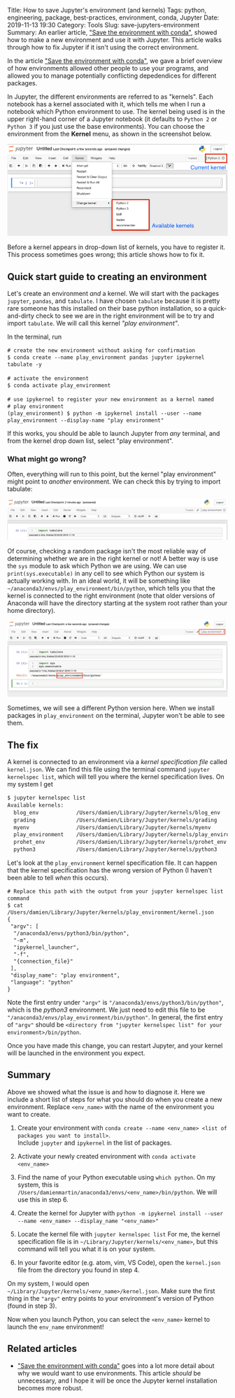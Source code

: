 Title: How to save Jupyter's environment (and kernels)
Tags: python, engineering, package, best-practices, environment, conda, Jupyter
Date: 2019-11-13 19:30
Category: Tools
Slug: save-jupyters-environment
Summary: An earlier article, ["Save the environment with conda"](/save-the-environment-with-conda-and-how-to-let-others-run-your-programs.html), showed how to make a new environment and use it with Jupyter. This article walks through how to fix Jupyter if it isn't using the correct environment.


In the article ["Save the environment with conda"](/save-the-environment-with-conda-and-how-to-let-others-run-your-programs.html), we gave a brief overview of how environments allowed other people to use your programs, and allowed you to manage potentially conflicting depedendices for different packages.

In Jupyter, the different environments are referred to as "kernels". Each notebook has a kernel associated with it, which tells me when I run a notebook which Python environment to use. The kernel being used is in the upper right-hand corner of a Jupyter notebook (it defaults to `Python 2` or `Python 3` if you just use the base environments). You can choose the environment from the **Kernel** menu, as shown in the screenshot below.

![Choosing a kernel](images/environments/where_the_kernels_are.png)

Before a kernel appears in drop-down list of kernels, you have to register it. This process sometimes goes wrong; this article shows how to fix it.

## Quick start guide to creating an environment

Let's create an environment _and_ a kernel. We will start with the packages `jupyter`, `pandas`, and `tabulate`. I have chosen `tabulate` because it is pretty rare someone has this installed on their base python installation, so a quick-and-dirty check to see we are in the right environment will be to try and import `tabulate`. We will call this kernel _"play environment"_.

In the terminal, run
```shell
# create the new environment without asking for confirmation
$ conda create --name play_environment pandas jupyter ipykernel tabulate -y

# activate the environment
$ conda activate play_environment

# use ipykernel to register your new environment as a kernel named
# play environment
(play_environment) $ python -m ipykernel install --user --name play_environment --display-name "play environment"
```

If this works, you should be able to launch Jupyter from _any_ terminal, and from the kernel drop down list, select "play environment".

### What might go wrong?

Often, everything will run to this point, but the kernel "play environment" might point to _another_ environment. We can check this by trying to import tabulate:

![Check we are in the right environment (quick and dirty)](images/environments/python_environment_tabulate.png)

Of course, checking a random package isn't the most reliable way of determining whether we are in the right kernel or not! A better way is use the `sys` module to ask which Python we are using. We can use `print(sys.executable)` in any cell to see which Python our system is actually working with. In an ideal world, it will be something like `~/anaconda3/envs/play_environment/bin/python`, which tells you that the kernel is connected to the right environment (note that older versions of Anaconda will have the directory starting at the system root rather than your home directory).

![Check we are in the right environment (the proper way)](images/environments/python_environment_with_sys.png)

Sometimes, we will see a different Python version here. When we install packages in `play_environment` on the terminal, Jupyter won't be able to see them.

## The fix

A kernel is connected to an environment via a _kernel specification file_ called `kernel.json`. We can find this file using the terminal command `jupyter kernelspec list`, which will tell you where the kernel specification lives. On my system I get
```bash
$ jupyter kernelspec list
Available kernels:
  blog_env            /Users/damien/Library/Jupyter/kernels/blog_env
  grading             /Users/damien/Library/Jupyter/kernels/grading
  myenv               /Users/damien/Library/Jupyter/kernels/myenv
  play_environment    /Users/damien/Library/Jupyter/kernels/play_environment
  prohet_env          /Users/damien/Library/Jupyter/kernels/prohet_env
  python3             /Users/damien/Library/Jupyter/kernels/python3
```

Let's look at the `play_environment` kernel specification file. It can happen that the kernel specification has the wrong version of Python (I haven't been able to tell _when_ this occurs).

```
# Replace this path with the output from your jupyter kernelspec list command
$ cat /Users/damien/Library/Jupyter/kernels/play_environment/kernel.json
{
 "argv": [
  "/anaconda3/envs/python3/bin/python",
  "-m",
  "ipykernel_launcher",
  "-f",
  "{connection_file}"
 ],
 "display_name": "play environment",
 "language": "python"
}
```
Note the first entry under `"argv"` is `"/anaconda3/envs/python3/bin/python"`, which is the _python3_ environment. We just need to edit this file to be `"/anaconda3/envs/play_environment/bin/python"`. In general, the first entry of `"argv"` should be `<directory from "jupyter kernelspec list" for your environment>/bin/python`.

Once you have made this change, you can restart Jupyter, and your kernel will be launched in the environment you expect.

## Summary

Above we showed what the issue is and how to diagnose it. Here we include a short list of steps for what you should do when you create a new environment. Replace `<env_name>` with the name of the environment you want to create.


1. Create your environment with `conda create --name <env_name> <list of packages you want to install>`.<br/>
   Include `jupyter` and `ipykernel` in the list of packages.

2. Activate your newly created environment with `conda activate <env_name>`

3. Find the name of your Python executable using `which python`.
   On my system, this is `/Users/damienmartin/anaconda3/envs/<env_name>/bin/python`. We will use this in step 6.

4. Create the kernel for Jupyter with `python -m ipykernel install --user --name <env_name> --display_name "<env_name>"`

5. Locate the kernel file with `jupyter kernelspec list`
For me, the kernel specification file is in `~/Library/Jupyter/kernels/<env_name>`, but this command will tell you what it is on your system.

6. In your favorite editor (e.g. atom, vim, VS Code), open the `kernel.json` file from the directory you found in step 4.

On my system, I would open `~/Library/Jupyter/kernels/<env_name>/kernel.json`. Make sure the first thing in the `"argv"` entry points to your environment's version of Python (found in step 3).


Now when you launch Python, you can select the `<env_name>` kernel to launch the `env_name` environment!

## Related articles

* ["Save the environment with conda"](/save-the-environment-with-conda-and-how-to-let-others-run-your-programs.html) goes into a lot more detail about why we would want to use environments. This article _should_ be unnecessary, and I hope it will be once the Jupyter kernel installation becomes more robust.

